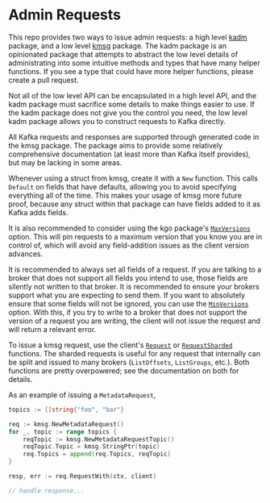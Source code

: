 # Admin Requests

This repo provides two ways to issue admin requests: a high level [kadm][a]
package, and a low level [kmsg][b] package. The kadm package is an opinionated
package that attempts to abstract the low level details of administrating into
some intuitive methods and types that have many helper functions. If you see a
type that could have more helper functions, please create a pull request.

[a]: https://pkg.go.dev/github.com/tdx/franz-go/pkg/kadm
[b]: https://pkg.go.dev/github.com/tdx/franz-go/pkg/kmsg

Not all of the low level API can be encapsulated in a high level API, and the
kadm package must sacrifice some details to make things easier to use. If the
kadm package does not give you the control you need, the low level kadm package
allows you to construct requests to Kafka directly.

All Kafka requests and responses are supported through generated code in the
kmsg package. The package aims to provide some relatively comprehensive
documentation (at least more than Kafka itself provides), but may be lacking
in some areas.

Whenever using a struct from kmsg, create it with a `New` function. This calls
`Default` on fields that have defaults, allowing you to avoid specifying
everything all of the time. This makes your usage of kmsg more future proof,
because any struct within that package can have fields added to it as Kafka
adds fields.

It is also recommended to consider using the kgo package's [`MaxVersions`][1]
option. This will pin requests to a maximum version that you know you are in
control of, which will avoid any field-addition issues as the client version
advances.

[1]: https://pkg.go.dev/github.com/tdx/franz-go/pkg/kgo#MaxVersions

It is recommended to always set all fields of a request. If you are talking to
a broker that does not support all fields you intend to use, those fields are
silently not written to that broker. It is recommended to ensure your brokers
support what you are expecting to send them. If you want to absolutely ensure
that some fields will not be ignored, you can use the [`MinVersions`][2]
option. With this, if you try to write to a broker that does not support the
version of a request you are writing, the client will not issue the request and
will return a relevant error.

[2]: https://pkg.go.dev/github.com/tdx/franz-go/pkg/kgo#MinVersions

To issue a kmsg request, use the client's [`Request`][3] or
[`RequestSharded`][4] functions. The sharded requests is useful for any request
that internally can be split and issued to many brokers (`ListOffsets`,
`ListGroups`, etc.).  Both functions are pretty overpowered; see the
documentation on both for details.

[3]: https://pkg.go.dev/github.com/tdx/franz-go/pkg/kgo#Client.Request
[4]: https://pkg.go.dev/github.com/tdx/franz-go/pkg/kgo#Client.RequestSharded

As an example of issuing a `MetadataRequest`,

```go
topics := []string{"foo", "bar"}

req := kmsg.NewMetadataRequest()
for _, topic := range topics {
	reqTopic := kmsg.NewMetadataRequestTopic()
	reqTopic.Topic = kmsg.StringPtr(topic)
	req.Topics = append(req.Topics, reqTopic)
}

resp, err := req.RequestWith(ctx, client)

// handle response...
```
